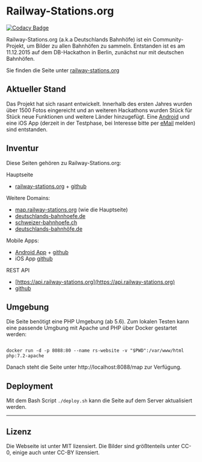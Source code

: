# Railway-Stations.org

[![Codacy Badge](https://api.codacy.com/project/badge/Grade/3d92741c7b374125bd22f8e58af898cb)](https://app.codacy.com/app/peter-storch/RSWebsite?utm_source=github.com&utm_medium=referral&utm_content=RailwayStations/RSWebsite&utm_campaign=badger)

Railway-Stations.org (a.k.a Deutschlands Bahnhöfe) ist ein Community-Projekt, um Bilder zu allen Bahnhöfen zu sammeln. Entstanden ist es am 11.12.2015 auf dem DB-Hackathon in Berlin, zunächst nur mit deutschen Bahnhöfen.

Sie finden die Seite unter [railway-stations.org](https://railway-stations.org/)

Aktueller Stand
---------------

Das Projekt hat sich rasant entwickelt. Innerhalb des ersten Jahres wurden über 1500 Fotos eingereicht und an weiteren Hackathons wurden Stück für Stück neue Funktionen und weitere Länder hinzugefügt.
Eine [Android](https://play.google.com/store/apps/details?id=de.bahnhoefe.deutschlands.bahnhofsfotos) und eine iOS App (derzeit in der Testphase, bei Interesse bitte per [eMail](mailto:bahnhofsfotos@deutschlands-bahnhoefe.de) melden) sind entstanden.

Inventur
--------

Diese Seiten gehören zu Railway-Stations.org:

Hauptseite
- [railway-stations.org](https://railway-stations.org/) + [github](https://github.com/RailwayStations/RSWebsite)

Weitere Domains:
- [map.railway-stations.org](https://map.railway-stations.org/) (wie die Hauptseite)
- [deutschlands-bahnhoefe.de](http://www.deutschlands-bahnhoefe.de/)
- [schweizer-bahnhoefe.ch](https://schweizer-bahnhoefe.ch/)
- [deutschlands-bahnhöfe.de](http://www.xn--deutschlands-bahnhfe-lbc.de/)

Mobile Apps:
- [Android App](https://play.google.com/store/apps/details?id=de.bahnhoefe.deutschlands.bahnhofsfotos) + [github](https://github.com/RailwayStations/RSAndroidApp)
- iOS App [github](https://github.com/RailwayStations/Bahnhofsfotos)

REST API
- [https://api.railway-stations.org](https://api.railway-stations.org)
- [github](https://github.com/RailwayStations/RSAPI)

Umgebung
--------

Die Seite benötigt eine PHP Umgebung (ab 5.6). Zum lokalen Testen kann eine passende Umgbung mit Apache und PHP über Docker gestartet werden:

```

docker run -d -p 8088:80 --name rs-website -v "$PWD":/var/www/html php:7.2-apache

```

Danach steht die Seite unter http://localhost:8088/map zur Verfügung.

Deployment
--------

Mit dem Bash Script `./deploy.sh` kann die Seite auf dem Server aktualisiert werden.

---

Lizenz
------

Die Webseite ist unter MIT lizensiert. Die Bilder sind größtenteils unter CC-0, einige auch unter CC-BY lizensiert.
